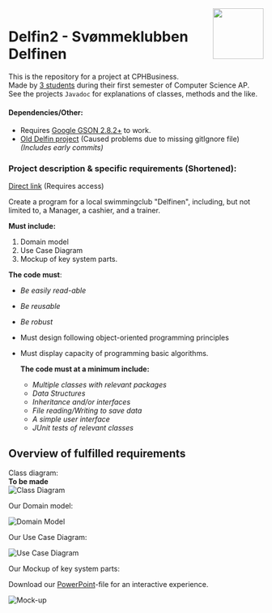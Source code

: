 <img align="right" width="100" height="100" src="https://i.imgur.com/aFsVizT.png">  
 
Delfin2 - Svømmeklubben Delfinen
======
This is the repository for a project at CPHBusiness.  
Made by [3 students](https://github.com/Castau/Delfin2/graphs/contributors) during their first semester of Computer Science AP.  
See the projects `Javadoc` for explanations of classes, methods and the like.

#### Dependencies/Other:
- Requires [Google GSON 2.8.2+](https://repo1.maven.org/maven2/com/google/code/gson/gson/2.8.2/) to work.  
- [Old Delfin project](https://github.com/Castau/Delfin) (Caused problems due to missing gitIgnore file)   
*(Includes early commits)*  

### Project description & specific requirements (Shortened):  

[Direct link](https://efif.sharepoint.com/:w:/r/sites/cph/Lyngby/_layouts/15/Doc.aspx?sourcedoc=%7B6BCD48A4-8F02-4A94-AD3E-B30BC6287167%7D&file=Delfinen.docx&action=default&mobileredirect=true) (Requires access)

Create a program for a local swimmingclub "Delfinen", including, but not limited to, a Manager, a cashier, and a trainer.

**Must include:**
1. Domain model
2. Use Case Diagram
3. Mockup of key system parts.

  **The code must**:
* *Be easily read-able*  
* *Be reusable*  
* *Be robust*  
* Must design following object-oriented programming principles
* Must display capacity of programming basic algorithms. 

  **The code must at a minimum include:**
     * *Multiple classes with relevant packages*
     * *Data Structures*
     * *Inheritance and/or interfaces*
     * *File reading/Writing to save data*
     * *A simple user interface*
     * *JUnit tests of relevant classes*

Overview of fulfilled requirements
------
Class diagram:  
**To be made**  
![Class Diagram]()


<p align="center">
 
 Our Domain model:
 
 ![Domain Model](https://imgur.com/ZG5Pssg.png)

Our Use Case Diagram:

![Use Case Diagram](https://imgur.com/lPxROz3.png)

Our Mockup of key system parts: 

Download our [PowerPoint](https://www.dropbox.com/s/5vweheudzo8f874/MockUp.pptx?dl=0)-file for an interactive experience.

![Mock-up](https://imgur.com/wFdWGYf.png)

</p>
